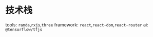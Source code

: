 # 技术栈

tools: `ramda`,`rxjs`,`three`
framework: `react`,`react-dom`,`react-router`
ai: `@tensorflow/tfjs`
